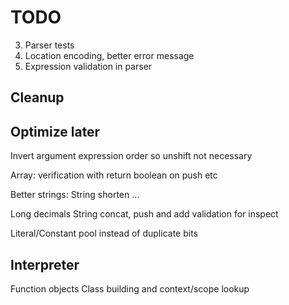 # TODO
3. Parser tests
2. Location encoding, better error message
5. Expression validation in parser

## Cleanup

## Optimize later
Invert argument expression order so unshift not necessary

Array:
verification with return boolean on push etc

Better strings:
String shorten ...

Long decimals
String concat, push and add validation for inspect

Literal/Constant pool instead of duplicate bits

## Interpreter
Function objects
Class building and context/scope lookup
